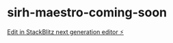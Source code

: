 # sirh-maestro-coming-soon

[Edit in StackBlitz next generation editor ⚡️](https://stackblitz.com/~/github.com/matutinal/sirh-maestro-coming-soon)